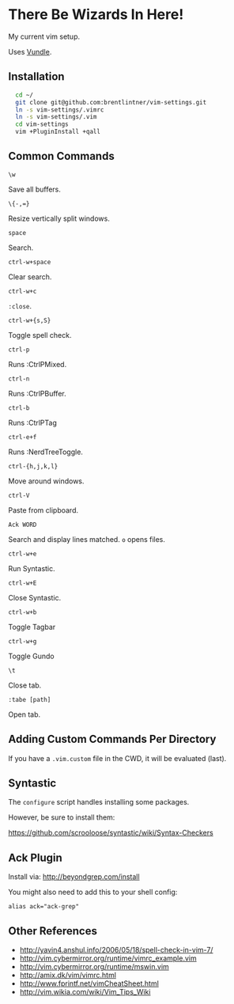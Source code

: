 # There Be Wizards In Here!

My current vim setup.

Uses [Vundle](https://github.com/VundleVim/Vundle.vim).

## Installation

```sh
  cd ~/
  git clone git@github.com:brentlintner/vim-settings.git
  ln -s vim-settings/.vimrc
  ln -s vim-settings/.vim
  cd vim-settings
  vim +PluginInstall +qall
```

## Common Commands

`\w`

Save all buffers.

`\{-,=}`

Resize vertically split windows.

`space`

Search.

`ctrl-w+space`

Clear search.

`ctrl-w+c`

`:close`.

`ctrl-w+{s,S}`

Toggle spell check.

`ctrl-p`

Runs :CtrlPMixed.

`ctrl-n`

Runs :CtrlPBuffer.

`ctrl-b`

Runs :CtrlPTag

`ctrl-e+f`

Runs :NerdTreeToggle.

`ctrl-{h,j,k,l}`

Move around windows.

`ctrl-V`

Paste from clipboard.

`Ack WORD`

Search and display lines matched. `o` opens files.

`ctrl-w+e`

Run Syntastic.

`ctrl-w+E`

Close Syntastic.

`ctrl-w+b`

Toggle Tagbar

`ctrl-w+g`

Toggle Gundo

`\t`

Close tab.

`:tabe [path]`

Open tab.

## Adding Custom Commands Per Directory

If you have a `.vim.custom` file in the CWD, it will be evaluated (last).

## Syntastic

The `configure` script handles installing some packages.

However, be sure to install them:

https://github.com/scrooloose/syntastic/wiki/Syntax-Checkers

## Ack Plugin

Install via: http://beyondgrep.com/install

You might also need to add this to your shell config:

    alias ack="ack-grep"

## Other References

* http://yavin4.anshul.info/2006/05/18/spell-check-in-vim-7/
* http://vim.cybermirror.org/runtime/vimrc_example.vim
* http://vim.cybermirror.org/runtime/mswin.vim
* http://amix.dk/vim/vimrc.html
* http://www.fprintf.net/vimCheatSheet.html
* http://vim.wikia.com/wiki/Vim_Tips_Wiki
